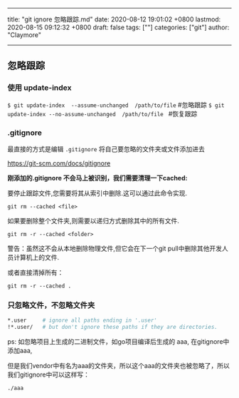 

---
title: "git ignore 忽略跟踪.md"
date: 2020-08-12 19:01:02 +0800
lastmod: 2020-08-15 09:12:32 +0800
draft: false
tags: [""]
categories: ["git"]
author: "Claymore"

---



## 忽略跟踪



### 使用 update-index

   `$ git update-index  --assume-unchanged  /path/to/file`           #忽略跟踪
   `$ git update-index --no-assume-unchanged  /path/to/file `     #恢复跟踪



### .gitignore

最直接的方式是编辑 `.gitignore`  将自己要忽略的文件夹或文件添加进去

https://git-scm.com/docs/gitignore

**刚添加的.gitignore 不会马上被识别，我们需要清理一下cached:**

要停止跟踪文件,您需要将其从索引中删除.这可以通过此命令实现.

`git rm --cached <file>`

如果要删除整个文件夹,则需要以递归方式删除其中的所有文件.

`git rm -r --cached <folder>`

警告：虽然这不会从本地删除物理文件,但它会在下一个git pull中删除其他开发人员计算机上的文件.

或者直接清掉所有：

`git rm -r --cached . `



### 只忽略文件，不忽略文件夹

``` sh
*.user     # ignore all paths ending in '.user'
!*.user/   # but don't ignore these paths if they are directories.
```

ps: 如忽略项目上生成的二进制文件，如go项目编译后生成的 aaa, 在gitignore中添加aaa,

但是我们vendor中有名为aaa的文件夹，所以这个aaa的文件夹也被忽略了，所以我们gitignore中可以这样写：

``` sh
./aaa
```

